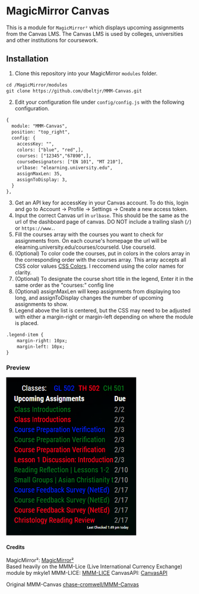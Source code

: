 # MagicMirror Canvas
This is a module for `MagicMirror²` which displays upcoming assignments from the Canvas LMS. The Canvas LMS is used by colleges, universities and other institutions for coursework.

## Installation
1.  Clone this repository into your MagicMirror `modules` folder.
```
cd /MagicMirror/modules
git clone https://github.com/dbeltjr/MMM-Canvas.git
```
2.  Edit your configuration file under `config/config.js` with the following configuration.
```
{
  module: "MMM-Canvas",
  position: "top_right",
  config: {
    accessKey: "",
    colors: ["blue", "red",],
    courses: ["12345","67890",],
    courseDesignators: ["EN 101", "MT 210"],
    urlbase: "elearning.university.edu",
    assignMaxLen: 35,
    assignToDisplay: 3,
  }
},
```
3. Get an API key for accessKey in your Canvas account. To do this, login and go to Account -> Profile -> Settings -> Create a new access token.
4. Input the correct Canvas url in `urlbase`. This should be the same as the url of the dashboard page of canvas. DO NOT include a trailing slash (`/`) or `https://www.`.
5. Fill the courses array with the courses you want to check for assignments from. On each course's homepage the url will be elearning.university.edu/courses/courseId. Use courseId.
6. (Optional) To color code the courses, put in colors in the colors array in the corresponding order with the courses array. This array accepts all CSS color values [CSS Colors](https://www.w3schools.com/colors/default.asp). I reccomend using the color names for clarity.
7. (Optional) To designate the course short title in the legend, Enter it in the same order as the "courses:" config line
8. (Optional) assignMaxLen will keep assignments from displaying too long, and assignToDisplay changes the number of upcoming assignments to show.
9. Legend above the list is centered, but the CSS may need to be adjusted with either a margin-right or margin-left depending on where the module is placed.
```
.legend-item {
    margin-right: 10px;
    margin-left: 10px;
}
```
### Preview
![Screenshot](screenshot.png)



#### Credits
MagicMirror²:   [MagicMirror²](https://github.com/MichMich/MagicMirror)   
Based heavily on the MMM-Lice (Live International Currency Exchange) module by mkyle1
MMM-LICE:    [MMM-LICE](https://github.com/mykle1/MMM-LICE)
CanvasAPI:  [CanvasAPI](https://canvas.instructure.com/doc/api/index.html)

Original MMM-Canvas  [chase-cromwell/MMM-Canvas](https://github.com/chase-cromwell/MMM-Canvas)
